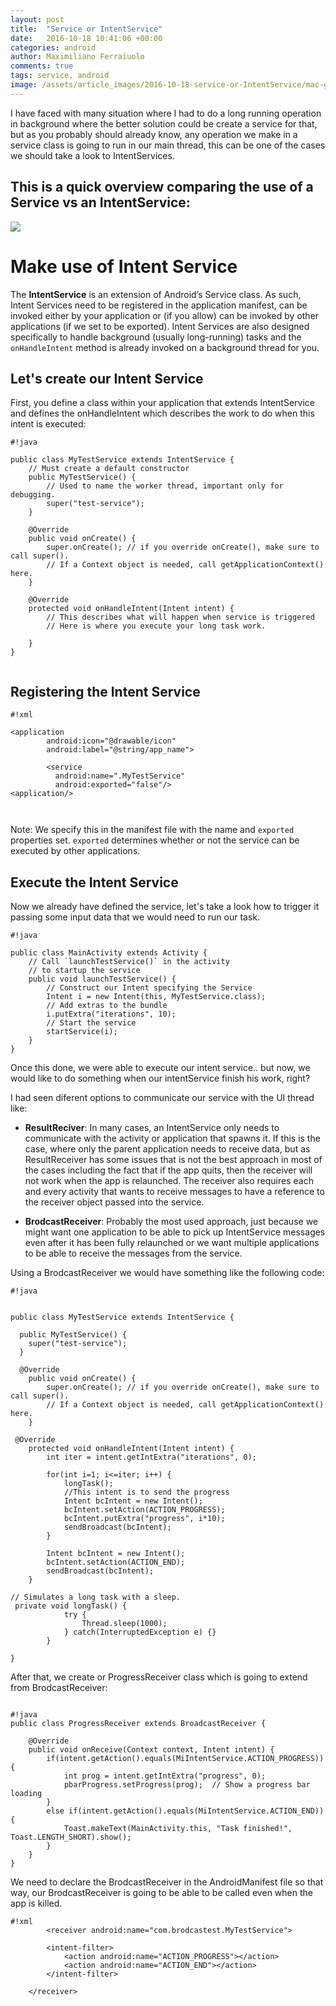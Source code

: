 ```yaml
---
layout: post
title:  "Service or IntentService"
date:   2016-10-18 10:41:06 +00:00
categories: android
author: Maximiliano Ferraiuolo
comments: true
tags: service, android
image: /assets/article_images/2016-10-18-service-or-IntentService/mac-glasses.jpeg
---
```



I have faced with many situation where I had to do a long running operation in background where the better solution could be create a service for that, but as you probably should already know, any operation we make in a service class is going to run in our main thread, this can be one of the cases we should take a look to IntentServices.

## This is a quick overview comparing the use of a Service vs an IntentService:

![](https://dl.dropboxusercontent.com/u/37464129/max/Screen%20Shot%202016-10-18%20at%2014.09.06.png)

# Make use of Intent Service

The **IntentService** is an extension of Android’s Service class. As such, Intent Services need to be registered in the application manifest, can be invoked either by your application or (if you allow) can be invoked by other applications (if we set to be exported). Intent Services are also designed specifically to handle background (usually long-running) tasks and the `onHandleIntent` method is already invoked on a background thread for you.

## Let's create our Intent Service

First, you define a class within your application that extends IntentService and defines the onHandleIntent which describes the work to do when this intent is executed:



```
#!java

public class MyTestService extends IntentService {
    // Must create a default constructor
    public MyTestService() {
        // Used to name the worker thread, important only for debugging.
        super("test-service");
    }

    @Override
    public void onCreate() {
        super.onCreate(); // if you override onCreate(), make sure to call super().
        // If a Context object is needed, call getApplicationContext() here.
    }

    @Override
    protected void onHandleIntent(Intent intent) {
        // This describes what will happen when service is triggered
        // Here is where you execute your long task work.

    }
}


```

## Registering the Intent Service


```
#!xml

<application
        android:icon="@drawable/icon"
        android:label="@string/app_name">

        <service
          android:name=".MyTestService"
          android:exported="false"/>
<application/>



```

Note: We specify this in the manifest file with the name and `exported` properties set. `exported` determines whether or not the service can be executed by other applications.


## Execute the Intent Service

Now we already have defined the service, let's take a look how to trigger it passing some input data that we would need to run our task.


```
#!java

public class MainActivity extends Activity { 
    // Call `launchTestService()` in the activity
    // to startup the service
    public void launchTestService() {
        // Construct our Intent specifying the Service
        Intent i = new Intent(this, MyTestService.class);
        // Add extras to the bundle
        i.putExtra("iterations", 10);
        // Start the service
        startService(i);
    }
}
```

Once this done, we were able to execute our intent service.. but now, we would like to do something when our intentService finish his work, right?

I had seen diferent options to communicate our service with the UI thread like:

* **ResultReciver**: In many cases, an IntentService only needs to communicate with the activity or application that spawns it. If this is the case, where only the parent application needs to receive data, but as ResultReceiver has some issues that is not the best approach in most of the cases including the fact that if the app quits, then the receiver will not work when the app is relaunched. The receiver also requires each and every activity that wants to receive messages to have a reference to the receiver object passed into the service.

* **BrodcastReceiver**: Probably the most used approach, just because we might want one application to be able to pick up IntentService messages even after it has been fully relaunched or we want multiple applications to be able to receive the messages from the service.

Using a BrodcastReceiver we would have something like the following code:


```
#!java


public class MyTestService extends IntentService {

  public MyTestService() {
    super("test-service");
  }

  @Override
    public void onCreate() {
        super.onCreate(); // if you override onCreate(), make sure to call super().
        // If a Context object is needed, call getApplicationContext() here.
    }

 @Override
    protected void onHandleIntent(Intent intent) {
        int iter = intent.getIntExtra("iterations", 0);
 
        for(int i=1; i<=iter; i++) {
            longTask();
            //This intent is to send the progress
            Intent bcIntent = new Intent();
            bcIntent.setAction(ACTION_PROGRESS);
            bcIntent.putExtra("progress", i*10);
            sendBroadcast(bcIntent);
        }
 
        Intent bcIntent = new Intent();
        bcIntent.setAction(ACTION_END);
        sendBroadcast(bcIntent);
    }

// Simulates a long task with a sleep.
 private void longTask() {
            try {
                Thread.sleep(1000);
            } catch(InterruptedException e) {}
        }

}

```

After that, we create or ProgressReceiver class which is going to extend from BrodcastReceiver:


```

#!java
public class ProgressReceiver extends BroadcastReceiver {
 
    @Override
    public void onReceive(Context context, Intent intent) {
        if(intent.getAction().equals(MiIntentService.ACTION_PROGRESS)) {
            int prog = intent.getIntExtra("progress", 0);
            pbarProgress.setProgress(prog);  // Show a progress bar loading
        }
        else if(intent.getAction().equals(MiIntentService.ACTION_END)) {
            Toast.makeText(MainActivity.this, "Task finished!", Toast.LENGTH_SHORT).show();
        }
    }
}

```

We need to declare the BrodcastReceiver in the AndroidManifest file so that way, our BrodcastReceiver is going to be able to be called even when the app is killed.


```
#!xml
        <receiver android:name="com.brodcastest.MyTestService">

        <intent-filter>
            <action android:name="ACTION_PROGRESS"></action>
            <action android:name="ACTION_END"></action>
        </intent-filter>

    </receiver>

```